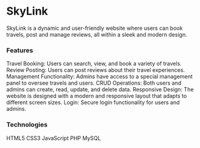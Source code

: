# SkyLink

SkyLink is a dynamic and user-friendly website where users can book travels, post and manage reviews, all within a sleek and modern design.

### Features
Travel Booking: Users can search, view, and book a variety of travels.
Review Posting: Users can post reviews about their travel experiences.
Management Functionality: Admins have access to a special management panel to oversee travels and users.
CRUD Operations: Both users and admins can create, read, update, and delete data.
Responsive Design: The website is designed with a modern and responsive layout that adapts to different screen sizes.
Login: Secure login functionality for users and admins.


### Technologies
HTML5
CSS3
JavaScript
PHP
MySQL
